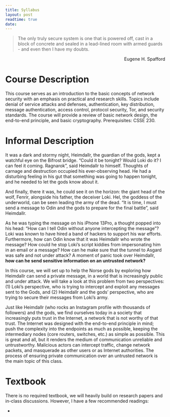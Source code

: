 ```yaml
---
title: Syllabus
layout: post
readtime: true
date: 
---
```



> The only truly secure system is one that is powered off, cast in a block of
  concrete and sealed in a lead-lined room with armed guards - and even then I
  have my doubts.
  <div style="text-align:right;">Eugene H. Spafford </div>


# Course Description

This course serves as an introduction to the basic concepts of network security
with an emphasis on practical and research skills. Topics include denial of
service attacks and defenses, authentication, key distribution, message
authentication, access control, protocol security, Tor, and security standards.
The course will provide a review of basic network design, the end-to-end
principle, and basic cryptography. Prerequisites: CSSE 230. 

# Informal Description

It was a dark and stormy night, Heimdallr, the guardian of the gods, kept a
watchful eye on the Bifrost bridge. “Could it be tonight? Would Loki do it? I
can feel it coming. Ragnarok”, said Heimdallr to himself. Thoughts of carnage
and destruction occupied his ever-observing head. He had a disturbing feeling in
his gut that something was going to happen tonight, and he needed to let the
gods know about it.

And finally, there it was, he could see it on the horizon: the giant head of the
wolf, Fenrir, alongside his father, the deceiver Loki. Hel, the goddess of the
underworld, can be seen leading the army of the dead. “It is time, I must send a
message to Odin and the gods to prepare for the final battle”, said Heimdallr. 

As he was typing the message on his iPhone 13Pro, a thought popped into his
head: “How can I tell Odin without anyone intercepting the message”? Loki was
known to have hired a band of hackers to support his war efforts. Furthermore,
how can Odin know that it was Heimdallr who wrote the message?  How could he
stop Loki’s script kiddies from impersonating him in an email or a message? How
can he make sure that the tunnel to Asgard was safe and not under attack? A
moment of panic took over Heimdallr, **how can he send sensitive information on
an untrusted network?**

In this course, we will set up to help the Norse gods by exploring how Heimdallr
can send a private message, in a world that is increasingly public and under
attack. We will take a look at this problem from two perspectives: (1) Loki’s
perspective, who is trying to intercept and exploit any messages sent to the
Gods, and (2) Heimdallr and the gods’ perspective, who are trying to secure
their messages from Loki’s army. 

Just like Heimdallr (who rocks an Instagram profile with thousands of followers)
and the gods, we find ourselves today in a society that increasingly puts trust
in the Internet, a network that is not worthy of that trust. The Internet was
designed with the end-to-end principle in mind; push the complexity into the
endpoints as much as possible, keeping the intermediary nodes (core routers,
switches, etc.) as simple as possible. This is great and all, but it renders the
medium of communication unreliable and untrustworthy. Malicious actors can
intercept traffic, change network packets, and masquerade as other users or as
Internet authorities. The process of ensuring private communication over an
untrusted network is the main topic of this class. 

# Textbook

There is no required textbook, we will heavily build on research papers and
in-class discussions.  However, I have a few recommended readings:

- [](https://dl.acm.org/doi/pdf/10.1145/3417988?casa_token=QX4l42HmCnQAAAAA:I6tqA4MwoDt0_dqROuUBh7z-uYNYTkkGMcdyIPNPmaVoRyAeziusxywD2lMObUNdp1WaFrfUxgw)
